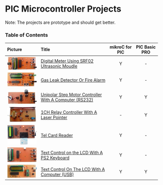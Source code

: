 # PIC Microcontroller Projects 
Note: The projects are prototype and should get better. 

### Table of Contents
|Picture|Title|mikroC for PIC|PIC Basic PRO|
|:------|:----|:------------:|:-----------:|
|![](DigitalMeter_Ultrasonic_SRF02/Pictures/Album.jpg)|[Digital Meter Using SRF02 Ultrasonic Moudle](DigitalMeter_Ultrasonic_SRF02)|Y|-|
|![](GasDetector/Pictures/Album.jpg)|[Gas Leak Detector Or Fire Alarm](GasDetector)|Y|-|
|![](MotorDriver_UnipolarStepperMotor_RS232/Pictures/Album.jpg)|[Unipolar Step Motor Controller With A Computer (RS232)](MotorDriver_UnipolarStepperMotor_RS232)|Y|Y|
|![](RelayController_LaserPointer_1CH/Pictures/Album.jpg)|[1CH Relay Controller With A Laser Pointer](RelayController_LaserPointer_1CH)|-|Y|
|![](TelCardReader/Pictures/Album.jpg)|[Tel Card Reader](TelCardReader)|Y|-|
|![](TextDisplay_Keyboard/Pictures/Album.jpg)|[Text Control on the LCD With A PS2 Keyboard](TextDisplay_Keyboard)|Y|-|
|![](TextDisplay_USB/Pictures/Album.jpg)|[Text Control On The LCD With A Computer (USB)](TextDisplay_USB)|Y|Y|
